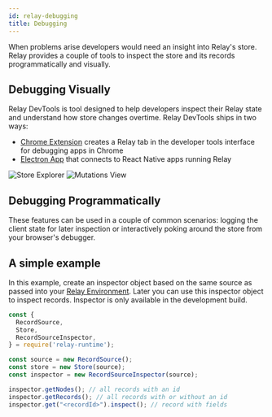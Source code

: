 ```yaml
---
id: relay-debugging
title: Debugging
---
```


When problems arise developers would need an insight into Relay's store. Relay provides a couple of tools to inspect the store and its records programmatically and visually.

## Debugging Visually

Relay DevTools is tool designed to help developers inspect their Relay state and understand how store changes overtime. Relay DevTools ships in two ways:

- [Chrome Extension][extension] creates a Relay tab in the developer tools interface for debugging apps in Chrome
- [Electron App][app] that connects to React Native apps running Relay

![Store Explorer](../img/store-explorer.png)
![Mutations View](../img/mutations-view.png)

[extension]:https://chrome.google.com/webstore/detail/relay-devtools/oppikflppfjfdpjimpdadhelffjpciba
[app]: https://github.com/relayjs/relay-debugger/tree/master/react-native-shell

## Debugging Programmatically

These features can be used in a couple of common scenarios: logging the client state for later inspection or interactively poking around the store from your browser's debugger.

## A simple example

In this example, create an inspector object based on the same source as passed into your [Relay Environment](./relay-environment.html). Later you can use this inspector object to inspect records. Inspector is only available in the development build.

```javascript
const {
  RecordSource,
  Store,
  RecordSourceInspector,
} = require('relay-runtime');

const source = new RecordSource();
const store = new Store(source);
const inspector = new RecordSourceInspector(source);

inspector.getNodes(); // all records with an id
inspector.getRecords(); // all records with or without an id
inspector.get("<recordId>").inspect(); // record with fields
```
